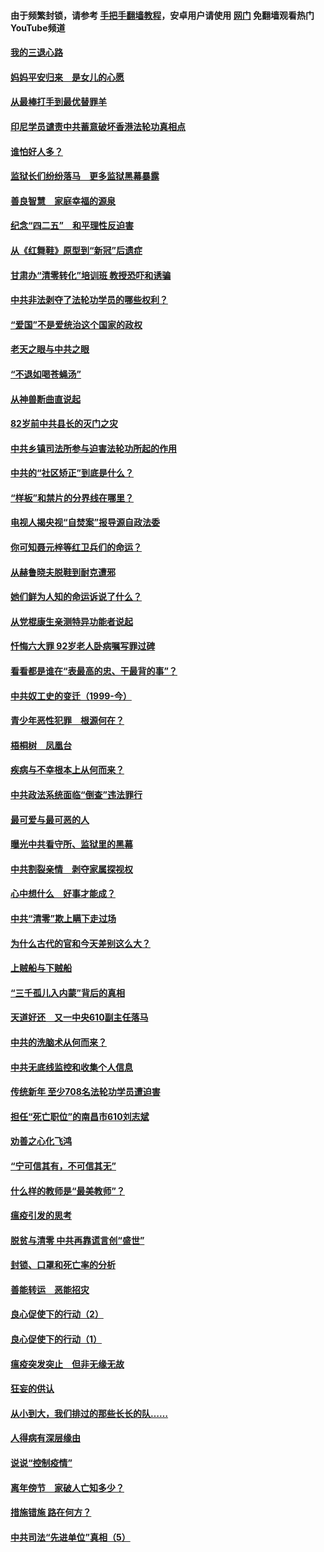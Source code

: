 #### 由于频繁封锁，请参考 [手把手翻墙教程](https://github.com/gfw-breaker/guides/wiki/)，安卓用户请使用 [网门](https://github.com/gfw-breaker/nogfw/blob/master/dl.md?t=04292001) 免翻墙观看热门YouTube频道 

#### [我的三退心路](../pages/19/423876.md?t=04292001) 

#### [妈妈平安归来　是女儿的心愿](../pages/19/423947.md?t=04292001) 

#### [从最棒打手到最优替罪羊](../pages/19/423819.md?t=04292001) 

#### [印尼学员谴责中共蓄意破坏香港法轮功真相点](../pages/19/423902.md?t=04292001) 

#### [谁怕好人多？](../pages/19/423774.md?t=04292001) 

#### [监狱长们纷纷落马　更多监狱黑幕暴露](../pages/19/423787.md?t=04292001) 

#### [善良智慧　家庭幸福的源泉](../pages/19/423632.md?t=04292001) 

#### [纪念“四二五”　和平理性反迫害](../pages/19/423660.md?t=04292001) 

#### [从《红舞鞋》原型到“新冠”后遗症](../pages/19/423509.md?t=04292001) 

#### [甘肃办“清零转化”培训班 教授恐吓和诱骗](../pages/19/423498.md?t=04292001) 

#### [中共非法剥夺了法轮功学员的哪些权利？](../pages/19/423392.md?t=04292001) 

#### [“爱国”不是爱统治这个国家的政权](../pages/19/423029.md?t=04292001) 

#### [老天之眼与中共之眼](../pages/19/423378.md?t=04292001) 

#### [“不退如喝苍蝇汤”](../pages/19/423287.md?t=04292001) 

#### [从神兽断曲直说起](../pages/19/423201.md?t=04292001) 

#### [82岁前中共县长的灭门之灾](../pages/19/423055.md?t=04292001) 

#### [中共乡镇司法所参与迫害法轮功所起的作用](../pages/19/423064.md?t=04292001) 

#### [中共的“社区矫正”到底是什么？](../pages/19/422870.md?t=04292001) 

#### [“样板”和禁片的分界线在哪里？](../pages/19/422704.md?t=04292001) 

#### [电视人揭央视“自焚案”报导源自政法委](../pages/19/422770.md?t=04292001) 

#### [你可知聂元梓等红卫兵们的命运？](../pages/19/422848.md?t=04292001) 

#### [从赫鲁晓夫脱鞋到耐克遭邪](../pages/19/422826.md?t=04292001) 

#### [她们鲜为人知的命运诉说了什么？](../pages/19/422754.md?t=04292001) 

#### [从党棍康生亲测特异功能者说起](../pages/19/422657.md?t=04292001) 

#### [忏悔六大罪 92岁老人卧病嘱写罪过碑](../pages/19/422750.md?t=04292001) 

#### [看看都是谁在“表最高的忠、干最背的事”？](../pages/19/422703.md?t=04292001) 

#### [中共奴工史的变迁（1999-今）](../pages/19/422656.md?t=04292001) 

#### [青少年恶性犯罪　根源何在？](../pages/19/422449.md?t=04292001) 

#### [梧桐树　凤凰台](../pages/19/422442.md?t=04292001) 

#### [疾病与不幸根本上从何而来？](../pages/19/422438.md?t=04292001) 

#### [中共政法系统面临“倒查”违法罪行](../pages/19/422497.md?t=04292001) 

#### [最可爱与最可恶的人](../pages/19/422448.md?t=04292001) 

#### [曝光中共看守所、监狱里的黑幕](../pages/19/422390.md?t=04292001) 

#### [中共割裂亲情　剥夺家属探视权](../pages/19/422364.md?t=04292001) 

#### [心中想什么　好事才能成？](../pages/19/422318.md?t=04292001) 

#### [中共“清零”欺上瞒下走过场](../pages/19/422306.md?t=04292001) 

#### [为什么古代的官和今天差别这么大？](../pages/19/422228.md?t=04292001) 

#### [上贼船与下贼船](../pages/19/422276.md?t=04292001) 

#### [“三千孤儿入内蒙”背后的真相](../pages/19/422229.md?t=04292001) 

#### [天道好还　又一中央610副主任落马](../pages/19/422155.md?t=04292001) 

#### [中共的洗脑术从何而来？](../pages/19/422154.md?t=04292001) 

#### [中共无底线监控和收集个人信息](../pages/19/422039.md?t=04292001) 

#### [传统新年 至少708名法轮功学员遭迫害](../pages/19/421946.md?t=04292001) 

#### [担任“死亡职位”的南昌市610刘志斌](../pages/19/421957.md?t=04292001) 

#### [劝善之心化飞鸿](../pages/19/421164.md?t=04292001) 

#### [“宁可信其有，不可信其无”](../pages/19/421691.md?t=04292001) 

#### [什么样的教师是“最美教师”？](../pages/19/421755.md?t=04292001) 

#### [瘟疫引发的思考](../pages/19/421594.md?t=04292001) 

#### [脱贫与清零 中共再靠谎言创“盛世”](../pages/19/421590.md?t=04292001) 

#### [封锁、口罩和死亡率的分析](../pages/19/421495.md?t=04292001) 

#### [善能转运　恶能招灾](../pages/19/421334.md?t=04292001) 

#### [良心促使下的行动（2）](../pages/19/421361.md?t=04292001) 

#### [良心促使下的行动（1）](../pages/19/421302.md?t=04292001) 

#### [瘟疫突发突止　但非无缘无故](../pages/19/421281.md?t=04292001) 

#### [狂妄的供认](../pages/19/421199.md?t=04292001) 

#### [从小到大，我们排过的那些长长的队……](../pages/19/421243.md?t=04292001) 

#### [人得病有深层缘由](../pages/19/420864.md?t=04292001) 

#### [说说“控制疫情”](../pages/19/420831.md?t=04292001) 

#### [离年傍节　家破人亡知多少？](../pages/19/420563.md?t=04292001) 

#### [措施错施  路在何方？](../pages/19/420076.md?t=04292001) 

#### [中共司法“先进单位”真相（5）](../pages/19/419453.md?t=04292001) 

